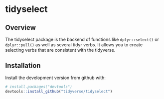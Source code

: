 # tidyselect

## Overview

The tidyselect package is the backend of functions like `dplyr::select()`
or `dplyr::pull()` as well as several tidyr verbs. It allows you to
create selecting verbs that are consistent with the tidyverse.


## Installation

Install the development version from github with:

```r
# install.packages("devtools")
devtools::install_github("tidyverse/tidyselect")
```
